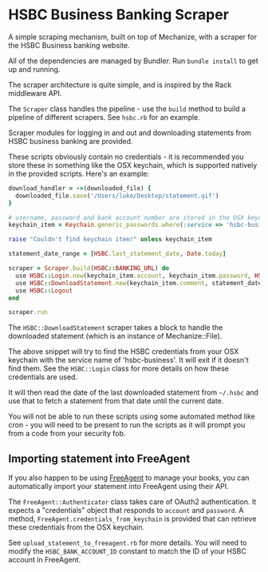 # HSBC Business Banking Scraper

A simple scraping mechanism, built on top of Mechanize, with a scraper for the HSBC Business banking website.

All of the dependencies are managed by Bundler. Run `bundle install` to get up and running.

The scraper architecture is quite simple, and is inspired by the Rack middleware API.

The `Scraper` class handles the pipeline - use the `build` method to build a pipeline of different scrapers. See `hsbc.rb` for an example.

Scraper modules for logging in and out and downloading statements from HSBC business banking are provided.

These scripts obviously contain no credentials - it is recommended you store these in something like the OSX keychain, which is supported natively in the provided scripts. Here's an example:

```ruby
download_handler = ->(downloaded_file) {
  downloaded_file.save('/Users/luke/Desktop/statement.qif')
}

# username, password and bank account number are stored in the OSX keychain
keychain_item = Keychain.generic_passwords.where(:service => 'hsbc-business').first

raise "Couldn't find keychain item!" unless keychain_item

statement_date_range = [HSBC.last_statement_date, Date.today]

scraper = Scraper.build(HSBC::BANKING_URL) do
  use HSBC::Login.new(keychain_item.account, keychain_item.password, HSBC::InteractiveShellKeyfob.new)
  use HSBC::DownloadStatement.new(keychain_item.comment, statement_date_range, &download_handler)
  use HSBC::Logout
end

scraper.run
```

The `HSBC::DownloadStatement` scraper takes a block to handle the downloaded statement (which is an instance of Mechanize::File). 

The above snippet will try to find the HSBC credentials from your OSX keychain with the service name of 'hsbc-business'. It will exit if it doesn't find them. See the `HSBC::Login` class for more details on how these credentials are used.

It will then read the date of the last downloaded statement from `~/.hsbc` and use that to fetch a statement from that date until the current date.

You will not be able to run these scripts using some automated method like cron - you will need to be present to run the scripts as it will prompt you from a code from your security fob.

## Importing statement into FreeAgent

If you also happen to be using [FreeAgent](http://freeagent.com) to manage your books, you can automatically import your statement into FreeAgent using their API.

The `FreeAgent::Authenticator` class takes care of OAuth2 authentication. It expects a "credentials" object that responds to `account` and `password`. A method, `FreeAgent.credentials_from_keychain` is provided that can retrieve these credentials from the OSX keychain.

See `upload_statement_to_freeagent.rb` for more details. You will need to modify the `HSBC_BANK_ACCOUNT_ID` constant to match the ID of your HSBC account in FreeAgent.

